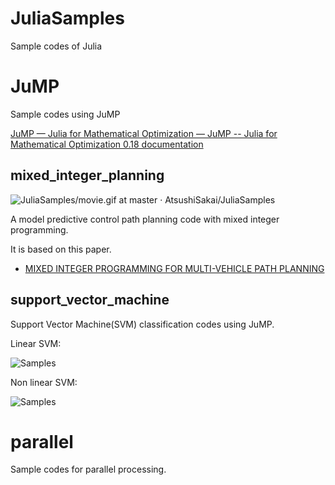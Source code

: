 # JuliaSamples
Sample codes of Julia

# JuMP

Sample codes using JuMP

[JuMP — Julia for Mathematical Optimization — JuMP \-\- Julia for Mathematical Optimization 0\.18 documentation](https://jump.readthedocs.io/en/latest/)

## mixed_integer_planning

![JuliaSamples/movie\.gif at master · AtsushiSakai/JuliaSamples](https://github.com/AtsushiSakai/JuliaSamples/blob/master/JuMP/mixed_integer_planning/movie.gif)

A model predictive control path planning code with mixed integer programming.

It is based on this paper.

- [MIXED INTEGER PROGRAMMING FOR MULTI-VEHICLE PATH PLANNING](http://citeseerx.ist.psu.edu/viewdoc/download?doi=10.1.1.4.2591&rep=rep1&type=pdf)


## support_vector_machine

Support Vector Machine(SVM) classification codes using JuMP.

Linear SVM:

![Samples](https://github.com/AtsushiSakai/JuliaSamples/blob/master/JuMP/support_vector_machine/linear_svm.png)

Non linear SVM:

![Samples](https://github.com/AtsushiSakai/JuliaSamples/blob/master/JuMP/support_vector_machine/nonlinear_svm.png)


# parallel

Sample codes for parallel processing.
